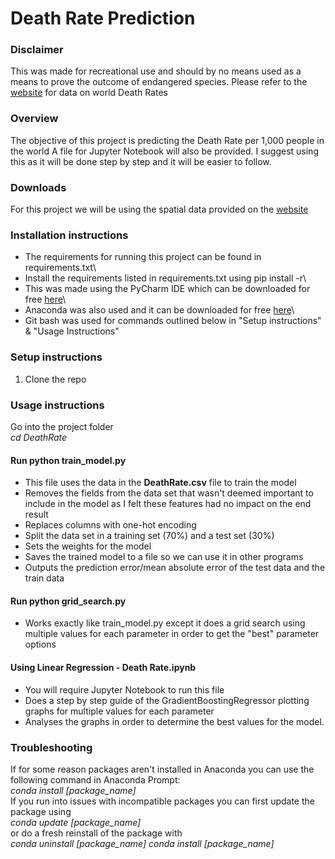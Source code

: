 # Death Rate Prediction

### Disclaimer
This was made for recreational use and should by no means used as a means to prove the outcome of endangered species.
Please refer to the [website](https://data.worldbank.org/indicator/SP.DYN.CDRT.IN?end=2016&start=1960&view=chart) for data on world Death Rates

### Overview
The objective of this project is predicting the Death Rate per 1,000 people in the world
A file for Jupyter Notebook will also be provided. I suggest using this as it will be done step by step and it will be easier to follow. 

### Downloads
For this project we will be using the spatial data provided on the [website](https://data.worldbank.org/indicator/SP.DYN.CDRT.IN?end=2016&start=1960&view=chart)


### Installation instructions
- The requirements for running this project can be found in requirements.txt\
- Install the requirements listed in requirements.txt using pip install -r\
- This was made using the PyCharm IDE which can be downloaded for free [here](https://www.jetbrains.com/pycharm/download/#section=windows)\
- Anaconda was also used and it can be downloaded for free [here](https://www.anaconda.com/download/)\
- Git bash was used for commands outlined below in "Setup instructions" & "Usage Instructions"


### Setup instructions
1. Clone the repo

### Usage instructions
Go into the project folder\
*cd DeathRate*

#### Run __python train_model.py__
- This file uses the data in the __DeathRate.csv__ file to train the model
- Removes the fields from the data set that wasn't deemed important to include in the model as I felt these features had no impact on the end result
- Replaces columns with one-hot encoding
- Split the data set in a training set (70%) and a test set (30%)
- Sets the weights for the model
- Saves the trained model to a file so we can use it in other programs
- Outputs the prediction error/mean absolute error of the test data and the train data
	
#### Run __python grid_search.py__
- Works exactly like train_model.py except it does a grid search using multiple values for each parameter in order to get the "best" parameter options

#### Using Linear Regression - Death Rate.ipynb
 - You will require Jupyter Notebook to run this file
 - Does a step by step guide of the GradientBoostingRegressor plotting graphs for multiple values for each parameter
 - Analyses the graphs in order to determine the best values for the model.


### Troubleshooting
If for some reason packages aren't installed in Anaconda you can use the following command in Anaconda Prompt:\
*conda install [package_name]*\
If you run into issues with incompatible packages you can first update the package using\
*conda update [package_name]*\
or do a fresh reinstall of the package with\
*conda uninstall [package_name]*
*conda install [package_name]*


